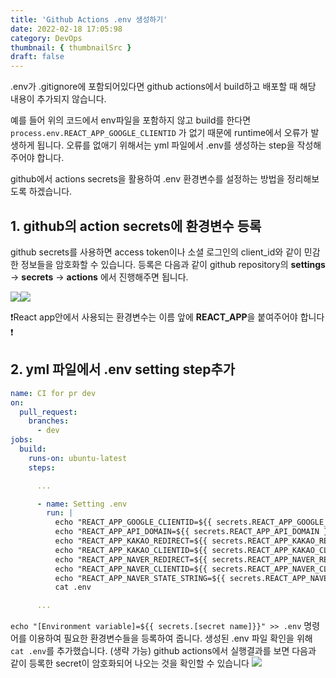 ```yaml
---
title: 'Github Actions .env 생성하기'
date: 2022-02-18 17:05:98
category: DevOps
thumbnail: { thumbnailSrc }
draft: false
---
```


.env가 .gitignore에 포함되어있다면 github actions에서 build하고 배포할 때 해당 내용이 추가되지 않습니다.

예를 들어 위의 코드에서 env파일을 포함하지 않고 build를 한다면 `process.env.REACT_APP_GOOGLE_CLIENTID` 가 없기 때문에 runtime에서 오류가 발생하게 됩니다.
오류를 없애기 위해서는 yml 파일에서 .env를 생성하는 step을 작성해주어야 합니다.

github에서 actions secrets을 활용하여 .env 환경변수를 설정하는 방법을 정리해보도록 하겠습니다.

## 1. github의 action secrets에 환경변수 등록

github secrets를 사용하면 access token이나 소셜 로그인의 client_id와 같이 민감한 정보들을 암호화할 수 있습니다.
등록은 다음과 같이 github repository의 **settings** → **secrets** → **actions** 에서 진행해주면 됩니다.

![](https://images.velog.io/images/chaerin00/post/4e7d4deb-a309-4afd-8b60-2856dffe826d/%E1%84%89%E1%85%B3%E1%84%8F%E1%85%B3%E1%84%85%E1%85%B5%E1%86%AB%E1%84%89%E1%85%A3%E1%86%BA%202022-02-18%20%E1%84%8B%E1%85%A9%E1%84%8C%E1%85%A5%E1%86%AB%2011.05.01.png)![](https://images.velog.io/images/chaerin00/post/1d61077f-f0fb-4546-aefa-263747ef52f3/%E1%84%89%E1%85%B3%E1%84%8F%E1%85%B3%E1%84%85%E1%85%B5%E1%86%AB%E1%84%89%E1%85%A3%E1%86%BA%202022-01-25%20%E1%84%8B%E1%85%A9%E1%84%92%E1%85%AE%2011.36.13.png)

❗️React app안에서 사용되는 환경변수는 이름 앞에 **REACT_APP**을 붙여주어야 합니다❗️

## 2. yml 파일에서 .env setting step추가

```yml
name: CI for pr dev
on:
  pull_request:
    branches:
      - dev
jobs:
  build:
    runs-on: ubuntu-latest
    steps:

      ...

      - name: Setting .env
        run: |
          echo "REACT_APP_GOOGLE_CLIENTID=${{ secrets.REACT_APP_GOOGLE_CLIENTID }}" >> .env
          echo "REACT_APP_API_DOMAIN=${{ secrets.REACT_APP_API_DOMAIN }}" >> .env
          echo "REACT_APP_KAKAO_REDIRECT=${{ secrets.REACT_APP_KAKAO_REDIRECT }}" >> .env
          echo "REACT_APP_KAKAO_CLIENTID=${{ secrets.REACT_APP_KAKAO_CLIENTID }}" >> .env
          echo "REACT_APP_NAVER_REDIRECT=${{ secrets.REACT_APP_NAVER_REDIRECT }}" >> .env
          echo "REACT_APP_NAVER_CLIENTID=${{ secrets.REACT_APP_NAVER_CLIENTID }}" >> .env
          echo "REACT_APP_NAVER_STATE_STRING=${{ secrets.REACT_APP_NAVER_STATE_STRING }}" >> .env
          cat .env

      ...

```

`echo "[Environment variable]=${{ secrets.[secret name]}}" >> .env` 명령어를 이용하여 필요한 환경변수들을 등록하여 줍니다.
생성된 .env 파일 확인을 위해 `cat .env`를 추가했습니다. (생략 가능)
github actions에서 실행결과를 보면 다음과 같이 등록한 secret이 암호화되어 나오는 것을 확인할 수 있습니다
![](https://images.velog.io/images/chaerin00/post/d836987e-871f-4097-a423-4a377893c3fb/%E1%84%89%E1%85%B3%E1%84%8F%E1%85%B3%E1%84%85%E1%85%B5%E1%86%AB%E1%84%89%E1%85%A3%E1%86%BA%202022-02-18%20%E1%84%8B%E1%85%A9%E1%84%8C%E1%85%A5%E1%86%AB%2011.16.50.png)
